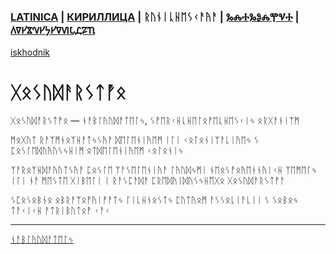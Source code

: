### [LATINICA](../Latn/Gosudarstvo.md) | [КИРИЛЛИЦА](../Cyrl/Государство.md) | ᚱᚢᚾᛁᚳᚺᛖᛊᚲᚨᚤᚨ | [ⰃⰎⰀⰃⰑⰎⰉⰜⰀ](../Glag/Ⰳⱁⱄⱆⰴⰰⱃⱄⱅⰲⱁ.md) | [𐍓𐍠𐍔𐍮𐍝𐍔𐍟𐍔𐍠𐍜𐍡𐍚𐍐𐍴](../Perm/𐍒𐍞𐍡𐍣𐍓𐍐𐍠𐍡𐍢𐍮𐍞.md)
[iskhodnik](../KNIGA/Gosudarstvo.md)

# ᚷᛟᛊᚢᛞᚨᚱᛊᛏᚡᛟ

ᚷᛟᛊᚢᛞᚨᚱᛊᛏᚡᛟ — ᚾᚨᛒᛚᚤᚢᛞᚨᛏᛖᛚᛃ, ᛊᚡᛖᚱᚲᚺᚳᚺᛖᛚᛟᚡᛖᚳᚺᛖᛊᚲᛁᛃ ᛟᚱᚷᚨᚾᛁᛉᛗ



ᛗᛟᚷᚢᛏ ᚱᚨᛉᛗᚾᛟᛉᚺᚨᛏᛃᛊᚤᚨ ᛞᛖᛚᛖᚾᛁᚤᛖᛗ ᛁᛚᛁ ᚲᛟᛚᛟᚾᛁᛉᚨᚳᛁᚤᛖᛃ ᛊ ᛈᛟᛊᛚᛖᛞᚢᚤᚢᛊᛃᚺᛁᛗ ᛟᛏᛞᛖᛚᛖᚾᛁᚤᛖᛗ ᚲᛟᛚᛟᚾᛁᛃ

ᛉᚨᚱᛟᛉᚺᛞᚨᚤᚢᛏᛊᚤᚨ ᛈᛟᛊᛚᛖ ᛉᚨᛊᛖᛚᛖᚾᛁᚤᚨ ᛚᚤᚢᛞᛃᛗᛁ ᚾᛖᛟᛊᚡᛟᚤᛖᚾᚾᚤᛁᚲᚺ ᛉᛖᛗᛖᛚᛃ ᛁᛚᛁ ᚾᚨ ᛗᛖᛊᛏᛖ ᚷᛁᛒᛖᛚᛁ ᛁ ᚱᚨᛊᛈᚨᛞᚨ ᛈᚱᛖᛞᚤᛁᛞᚢᛊᛃᚺᛖᚷᛟ ᚷᛟᛊᚢᛞᚨᚱᛊᛏᚡᚨ

ᛊᛈᛟᛊᛟᛒᚾᛟ ᛟᛒᚱᚨᛉᛟᚡᚤᛁᚡᚨᛏᛃ ᛚᛁᚳᚺᚾᛟᛊᛏᛃ ᛈᚢᛏᚤᛟᛗ ᚨᛊᛊᛟᚳᛁᚨᚳᛁᛁ ᛊ ᛊᛟᛒᛟᛃ ᛏᚨᚲᛁᚲᚺ ᚨᛏᚱᛁᛒᚢᛏᛟᚡ ᚲᚨᚲ 

___
[ᚾᚨᛒᛚᚤᚢᛞᚨᛏᛖᛚᛃ](ᚾᚨᛒᛚᚤᚢᛞᚨᛏᛖᛚᛃ.md)
